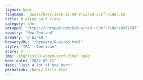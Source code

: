 ```yaml
---
layout: beer
filename: _posts/beer/2016-11-09-8-wired-surf-rider.md
title: 8 wired surf rider
category: beer
untappd: "https://untappd.com/b/8-wired--surf-rider/4951247"
country: "New Zealand"
brewery: "8 Wired "
breweryURL: "/brewery/8-wired.html"
style: "IPA - American"
score: 4
img: /img/list/8-wired-surf-rider.jpeg
beer-date: "2022-09-21"
desc: "Just a lot of hop burn"
permalink: /beer/:title.html
---
```


